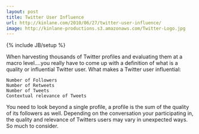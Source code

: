 ```yaml
---
layout: post
title: Twitter User Influence
url: http://kinlane.com/2010/06/27/twitter-user-influence/
image: http://kinlane-productions.s3.amazonaws.com/Twitter-Logo.jpg
---
```

{% include JB/setup %}
When harvesting thousands of Twitter profiles and evaluating them at a macro level....you really have to come up with a definition of what is a quality or influential Twitter user.
What makes a Twitter user influential:

	Number of Followers
	Number of Retweets
	Number of Tweets
	Contextual relevance of Tweets

You need to look beyond a single profile, a profile is the sum of the quality of its followers as well. Depending on the conversation your participating in, the quality and relevance of Twitters users may vary in unexpected ways.
So much to consider.
